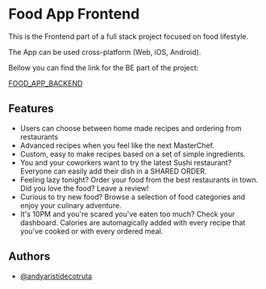 # Food App Frontend

This is the Frontend part of a full stack project focused on food lifestyle.

The App can be used cross-platform (Web, iOS, Android).

Bellow you can find the link for the BE part of the project:

[FOOD_APP_BACKEND](https://github.com/AndyCotruta/EPICODE-CAPSTONE-BE)

## Features

- Users can choose between home made recipes and ordering from restaurants
- Advanced recipes when you feel like the next MasterChef.
- Custom, easy to make recipes based on a set of simple ingredients.
- You and your coworkers want to try the latest Sushi restaurant? Everyone can easily add their dish in a SHARED ORDER.
- Feeling lazy tonight? Order your food from the best restaurants in town. Did you love the food? Leave a review!
- Curious to try new food? Browse a selection of food categories and enjoy your culinary adventure.
- It's 10PM and you're scared you've eaten too much? Check your dashboard. Calories are automagically added with every recipe that you've cooked or with every ordered meal.

## Authors

- [@andyaristidecotruta](https://www.linkedin.com/in/andy-aristide-cotruta-03b7a4136/)
